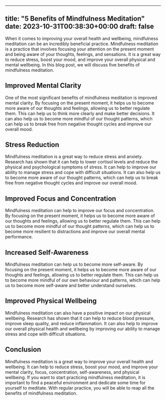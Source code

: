
---
title: "5 Benefits of Mindfulness Meditation"
date: 2023-10-31T00:38:30+00:00
draft: false
---

When it comes to improving your overall health and wellbeing, mindfulness meditation can be an incredibly beneficial practice. Mindfulness meditation is a practice that involves focusing your attention on the present moment and being aware of your thoughts, feelings, and sensations. It is a great way to reduce stress, boost your mood, and improve your overall physical and mental wellbeing. In this blog post, we will discuss five benefits of mindfulness meditation.

## Improved Mental Clarity

One of the most significant benefits of mindfulness meditation is improved mental clarity. By focusing on the present moment, it helps us to become more aware of our thoughts and feelings, allowing us to better regulate them. This can help us to think more clearly and make better decisions. It can also help us to become more mindful of our thought patterns, which can help us to break free from negative thought cycles and improve our overall mood.

## Stress Reduction

Mindfulness meditation is a great way to reduce stress and anxiety. Research has shown that it can help to lower cortisol levels and reduce the physical and psychological symptoms of stress. It can help to improve our ability to manage stress and cope with difficult situations. It can also help us to become more aware of our thought patterns, which can help us to break free from negative thought cycles and improve our overall mood.

## Improved Focus and Concentration

Mindfulness meditation can help to improve our focus and concentration. By focusing on the present moment, it helps us to become more aware of our thoughts and feelings, allowing us to better regulate them. This can help us to become more mindful of our thought patterns, which can help us to become more resilient to distractions and improve our overall mental performance.

## Increased Self-Awareness

Mindfulness meditation can help us to become more self-aware. By focusing on the present moment, it helps us to become more aware of our thoughts and feelings, allowing us to better regulate them. This can help us to become more mindful of our own behaviour and patterns, which can help us to become more self-aware and better understand ourselves.

## Improved Physical Wellbeing

Mindfulness meditation can also have a positive impact on our physical wellbeing. Research has shown that it can help to reduce blood pressure, improve sleep quality, and reduce inflammation. It can also help to improve our overall physical health and wellbeing by improving our ability to manage stress and cope with difficult situations.

## Conclusion

Mindfulness meditation is a great way to improve your overall health and wellbeing. It can help to reduce stress, boost your mood, and improve your mental clarity, focus, concentration, self-awareness, and physical wellbeing. If you want to start practicing mindfulness meditation, it is important to find a peaceful environment and dedicate some time for yourself to meditate. With regular practice, you will be able to reap all the benefits of mindfulness meditation.